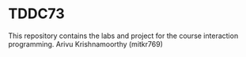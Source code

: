 # TDDC73
This repository contains the labs and project for the course interaction programming.
Arivu Krishnamoorthy (mitkr769)
